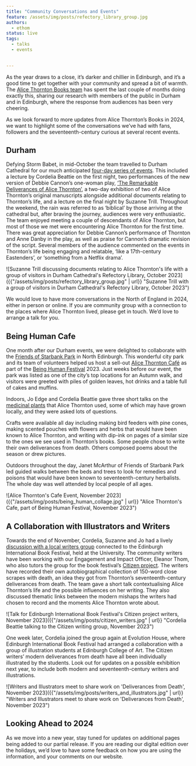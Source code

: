 ```yaml
---
title: "Community Conversations and Events"
feature: /assets/img/posts/refectory_library_group.jpg
authors:
  - ethom
status: live
tags:
  - talks
  - events

  
---
```


As the year draws to a close, it’s darker and chillier in Edinburgh, and it’s a good time to get together with your community and spread a bit of warmth. The [Alice Thornton Books team](https://thornton.kdl.kcl.ac.uk/about/) has spent the last couple of months doing exactly this, sharing our research with members of the public in Durham and in Edinburgh, where the response from audiences has been very cheering.  

As we look forward to more updates from Alice Thornton’s Books in 2024, we want to highlight some of the conversations we’ve had with fans, followers and the seventeenth-century curious at several recent events. 


## Durham

Defying Storm Babet, in mid-October the team travelled to Durham Cathedral for our much anticipated [four-day series of events](https://thornton.kdl.kcl.ac.uk/posts/news/2023-07-26-durham-events-tickets-now-on-sale/). This included a lecture by Cordelia Beattie on the first night, two performances of the new version of Debbie Cannon’s one-woman play, [‘The Remarkable Deliverances of Alice Thornton’](https://debbiecannon.org/the-remarkable-deliverances-of-alice-thornton/), a two-day exhibition of two of Alice Thornton’s original manuscripts alongside additional documents relating to Thornton’s life, and a lecture on the final night by Suzanne Trill. Throughout the weekend, the rain was referred to as ‘biblical’ by those arriving at the cathedral but, after braving the journey, audiences were very enthusiastic. The team enjoyed meeting a couple of descendants of Alice Thornton, but most of those we met were encountering Alice Thornton for the first time. There was great appreciation for Debbie Cannon’s performance of Thornton and Anne Danby in the play, as well as praise for Cannon’s dramatic revision of the script. Several members of the audience commented on the events in Thornton’s life being engaging and relatable, ‘like a 17th-century Eastenders’, or ‘something from a Netflix drama’. 

![Suzanne Trill discussing documents relating to Alice Thornton's life with a group of visitors in Durham Cathedral's Refectory Library, October 2023]({{"/assets/img/posts/refectory_library_group.jpg" | url}} "Suzanne Trill with a group of visitors in Durham Cathedral's Refectory Library, October 2023")

We would love to have more conversations in the North of England in 2024, either in person or online. If you are community group with a connection to the places where Alice Thornton lived, please get in touch. We’d love to arrange a talk for you. 

## Being Human Cafe

One month after our Durham events, we were delighted to collaborate with the [Friends of Starbank Park](https://friendsofstarbankpark.org/) in North Edinburgh. This wonderful city park and its team of volunteers helped us host a sell-out [Alice Thornton Café](https://thornton.kdl.kcl.ac.uk/posts/news/2023-10-30-being-human-cafe/) as part of the [Being Human Festival](https://www.beinghumanfestival.org/) 2023. Just weeks before our event, the park was listed as one of the city’s top locations for an Autumn walk, and visitors were greeted with piles of golden leaves, hot drinks and a table full of cakes and muffins. 

Indoors, Jo Edge and Cordelia Beattie gave three short talks on the [medicinal plants](https://thornton.kdl.kcl.ac.uk/posts/blog/2023-11-16-alice-thornton-herbal-medicine/) that Alice Thornton used, some of which may have grown locally, and they were asked lots of questions.

Crafts were available all day including making bird feeders with pine cones, making scented pouches with flowers and herbs that would have been known to Alice Thornton, and writing with dip-ink on pages of a similar size to the ones we see used in Thornton’s books. Some people chose to write their own deliverances from death. Others composed poems about the season or drew pictures. 

Outdoors throughout the day, Janet McArthur of Friends of Starbank Park led guided walks between the beds and trees to look for remedies and poisons that would have been known to seventeenth-century herbalists. The whole day was well attended by local people of all ages.

![Alice Thornton's Cafe Event, November 2023]({{"/assets/img/posts/being_human_collage.jpg" | url}} "Alice Thornton's Cafe, part of Being Human Festival, November 2023")

## A Collaboration with Illustrators and Writers

Towards the end of November, Cordelia, Suzanne and Jo had a lively [discussion with a local writers group](https://thornton.kdl.kcl.ac.uk/posts/news/2023-11-21-citizen-writers/) connected to the Edinburgh International Book Festival, held at the University. The community writers have been working with our Engagement and Impact Officer, Eleanor Thom, who also tutors the group for the book festival’s [Citizen project](https://ontheroad.edbookfest.co.uk/). The writers have recorded their own autobiographical collection of 150-word close scrapes with death, an idea they got from Thornton’s seventeenth-century deliverances from death. The team gave a short talk contextualising Alice Thornton’s life and the possible influences on her writing. They also discussed thematic links between the modern mishaps the writers had chosen to record and the moments Alice Thornton wrote about. 

![Talk for Edinburgh International Book Festival's Citizen project writers, November 2023]({{"/assets/img/posts/citizen_writers.jpg" | url}} "Cordelia Beattie talking to the Citizen writing group, November 2023")

One week later, Cordelia joined the group again at Evolution House, where Edinburgh International Book Festival had arranged a collaboration with a group of illustration students at Edinburgh College of Art. The Citizen writers’ modern deliverances from death have all been individually illustrated by the students. Look out for updates on a possible exhibition next year, to include both modern and seventeenth-century writers and illustrations. 

![Writers and Illustrators meet to share work on 'Deliverances from Death', November 2023]({{"/assets/img/posts/writers_and_illustrators.jpg" | url}} "Writers and Illustrators meet to share work on 'Deliverances from Death', November 2023")


## Looking Ahead to 2024

As we move into a new year, stay tuned for updates on additional pages being added to our partial release. If you are reading our digital edition over the holidays, we’d love to have some feedback on how you are using the information, and your comments on our website. 

